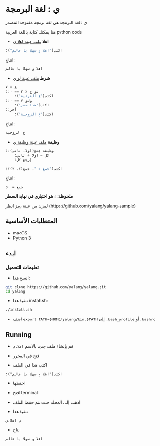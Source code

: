 # ي : لغة البرمجة 

ي : لغة البرمجة هي لغة برمجة مفتوحة المصدر

هنا يمكنك كتابة باللغة العربية python code


- **اهلا** [ملف عينة اهلا.ي](https://github.com/yalang/yalang-sample/blob/master/اهلا.ي)
```python
اكتب("اهلا و سهلا يا عالم")؛
```
انتاج:
```bash
اهلا و سهلا يا عالم
```

- **شرط** [ملف عينة لو.ي](https://github.com/yalang/yalang-sample/blob/master/لو.ي)
```python
ع = ٧
لو ع ٪ ٢ == ٠:؛
    اكتب("ع الفردية")؛
ولو ٧ == ٠:؛
    اكتب("هذا صفر")؛
آخر:؛
    اكتب("ع الزوجية")؛
```
انتاج:
```bash
ع الزوجية
```

- **وظيفة** [ملف عينة وظيفة.ي](https://github.com/yalang/yalang-sample/blob/master/وظيفة.ي)
```python
وظيفة جمع(اولا، ثاني):؛
    كل = اولا + ثاني؛
    إرجع كل؛

اكتب("جمع = "، جمع(٢، ٣))؛
```
انتاج:
```bash
جمع =  ٥
```

**ملحوظة: `؛` هو اختياري في نهاية السطر**



لمزيد من عينة رمز انظر (https://github.com/yalang/yalang-sample)


## المتطلبات الأساسية
- macOS
- Python 3


## ابدء
### تعليمات التحميل
- انسخ هذا:
```bash
git clone https://github.com/yalang/yalang.git
cd yalang
```
- تنفيذ هذا install.sh:
```bash
./install.sh
```
- اضف `export PATH=$HOME/yalang/bin:$PATH` إلى `.bash_profile` أو `.bashrc`


## Running

- قم بإنشاء ملف جديد بالاسم `اهلا.ي` 

- فتح في المحرر

- اكتب هذا في الملف

```vim
اكتب("اهلا و سهلا يا عالم")؛
```

- احفظها

- افتح terminal 

- اذهب إلى المجلد حيث يتم حفظ الملف

- تنفيذ هذا

```bash
ي اهلا.ي
```

- انتاج 

```bash
اهلا و سهلا يا عالم
```
